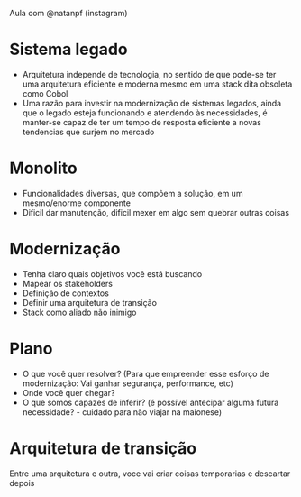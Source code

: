 Aula com @natanpf (instagram)

# Sistema legado
* Arquitetura independe de tecnologia, no sentido de que pode-se ter uma arquitetura eficiente e moderna mesmo em uma stack dita obsoleta como Cobol
* Uma razão para investir na modernização de sistemas legados, ainda que o legado esteja funcionando e atendendo às necessidades, é manter-se
capaz de ter um tempo de resposta eficiente a novas tendencias que surjem no mercado

# Monolito
* Funcionalidades diversas, que compõem a solução, em um mesmo/enorme componente
* Dificil dar manutenção, dificil mexer em algo sem quebrar outras coisas

# Modernização
* Tenha claro quais objetivos você está buscando
* Mapear os stakeholders
* Definição de contextos
* Definir uma arquitetura de transição
* Stack como aliado não inimigo

# Plano
* O que você quer resolver? (Para que empreender esse esforço de modernização: Vai ganhar segurança, performance, etc)
* Onde você quer chegar? 
* O que somos capazes de inferir? (é possível antecipar alguma futura necessidade? - cuidado para não viajar na maionese)

# Arquitetura de transição
Entre uma arquitetura e outra, voce vai criar coisas temporarias e descartar depois